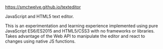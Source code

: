 https://smctwelve.github.io/texteditor  

JavaScript and HTML5 text editor. 

This is an experimentation and learning experience implemented using pure JavaScript ES6/ES2015 and HTML5/CSS3 with no frameworks or libraries. Takes advantage of the Web API to manipulate the editor and react to changes using native JS functions. 
